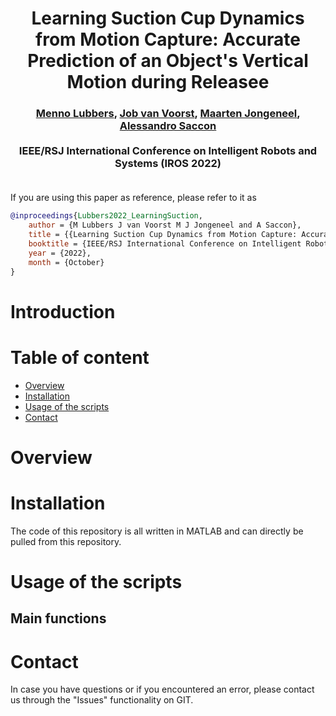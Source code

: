 <h1 align="center">
Learning Suction Cup Dynamics from Motion Capture:
Accurate Prediction of an Object's Vertical Motion during Releasee
</h1>
<div align="center">
<h3>
<a href="https://research.tue.nl/">Menno Lubbers</a>,
<a href="https://research.tue.nl/">Job van Voorst</a>,
<a href="https://research.tue.nl/en/persons/maarten-jongeneel">Maarten Jongeneel</a>,
<a href="https://www.tue.nl/en/research/researchers/alessandro-saccon/">Alessandro Saccon</a>
<br>
<br>
IEEE/RSJ International Conference on Intelligent Robots and Systems (IROS 2022)
<br>
<br>
<!-- <a href="https://hal.archives-ouvertes.fr/hal-03170257">[Early Paper on HAL]</a> -->
</h3>
</div>

If you are using this paper as reference, please refer to it as
```bibtex
@inproceedings{Lubbers2022_LearningSuction,
    author = {M Lubbers J van Voorst M J Jongeneel and A Saccon},
    title = {{Learning Suction Cup Dynamics from Motion Capture: Accurate Prediction of an Object's Vertical Motion during Release}},
    booktitle = {IEEE/RSJ International Conference on Intelligent Robots and Systems (IROS 2022)},
    year = {2022},
    month = {October}
}
```


Introduction
============

<!-- The content of this repository is associated to the paper "Model-Based 6D Visual Object Tracking with Impact Collision Models". The objective for this project was to create an object tracking algorithm that is able to track rigid objects that make impact with a surface, in particular focussing on logistics applications where boxes are being tossed on a surface. We show that conventional methods (Particle Filters (PF) with a Constant Velocity (CV) model) lose track of the box, as they cannot cope with the rapid changes in velocity imposed by impacts resulting from collisions between the box and the surface. We model the nonsmooth effects of impacts and friction in a motion model, and consider the state of the box to evolve in a Lie group. We present an object tracking algorithm, based on an Unscented Particle Filter, for systems whose state lives in a Lie group and incorporate this motion model. This results in the Geometric Unscented Particle Filter (GUPF) with a Nonsmooth (NS) motion model. We then track the 6D pose of the box by using its 2D projection onto synthetic images of a single RGB camera.  -->


Table of content
================
- [Overview](#overview)
- [Installation](#installation)
- [Usage of the scripts](#usage-of-the-scripts)
- [Contact](#contact)

# Overview
<!-- There are two scenarios considered of a box being tossed on a platform, see the picture below. Both trajectories contain 65 poses (position/orientations) of the box, but the figures below show only the 1st and every 5th state of these trajectories. Note that in the first trajectory the motion of the object is parallel to the camera image, while in the second trajectory the object is moving towards the camera.

![Single view predictions](images/Trajectories.png)


This ground truth data of these trajectories is stored at ``GT.mat`` in two different folders (for each trajectory one) under ``static``. Furthermore, the content in the ``static`` folder contains **reference images** of the box surfaces (distinct colors for each face), the **test-data** (synthetic RGB images), the **box model** (geometric model, containing mass/inertia properties), and the **camera intrinsic matrix**. 

One can also create a new trajectory with associated synthetic images, more on this can be found in section [Usage of the scripts](#usage-of-the-scripts). 

<p>&nbsp;</p>

### **Test-data**
In the figure below, one can see a few examples of the **test-data**, which are the synthetic images used as input for the algorithms, stored in the ``Test_data`` folder of each trajectory. In the specific case of the figure below, we see the 1st, 30th and 65th frame of the first trajectory (as shown in the left image in the figure above). 

![TestDataSamples](images/TestDataSamples.png)

<p>&nbsp;</p>

### **Reference-images**
The object has six distinct colors, for each face one. Reference color-histograms are computed from the images below, which for each trajectory are stored in the ``RefImages`` folder. This allows to track the orientation of the box, as in the *likelihood function* similarities are computed for each individual face (see Section IV-A of the paper).

<div style = "display: flex; align="center">
<img src="static/config01/RefImages/Blue.png" alt="drawing" width=16%/> 
<img src="static/config01/RefImages/Cyan.png" alt="drawing" width=16%/>
<img src="static/config01/RefImages/Green.png" alt="drawing" width=16%/>
<img src="static/config01/RefImages/Magenta.png" alt="drawing" width=16%/>
<img src="static/config01/RefImages/Red.png" alt="drawing" width=16%/>
<img src="static/config01/RefImages/Yellow.png" alt="drawing" width=16%/>
</div>

<p>&nbsp;</p>

### **Box-model**
The box model is defined in the file ``box.mat``, which is created by the script ``create_box_model.m``, where one is able to set the dimensions of the box. The colored points (indicated in red, green, and blue) are used to compute the color histograms. In the image below, one can see the colored points (indicated in red, green, and blue) that are used to compute the color histograms (Paper section IV-A), where on the left one can see the 3D model, and on the right one can see the representation of the object in the image plane for a given position/orientation. In the script ``create_box_model.m`` one is able to change the distance between the points, and the distance from the points to the surface of the object, which influences the observation model.

![Box-model](images/Box-model.png)

### **Camera intrinsic matrix**
The camera intrinsic matrix used to create the synthetic images is stored in the file ``K.mat`` and is given by
<p align="center">
<img src="images/KMatrix.png" width="30%"/> 
</p> -->

# Installation
The code of this repository is all written in MATLAB and can directly be pulled from this repository. 

# Usage of the scripts
## Main functions
<!-- This repository contains four main scripts:

* ``GUPF_CV.m``
* ``CUPF_NS.m``
* ``PF_CV.m``
* ``PF_NS.m``

Each of these scripts corresponds to a different type of algorithm. The abbreviation before the underscore refers to the type of filter, either a **Particle Filter (PF)** or a **Geometric Unscented Particle Filter (GUPF)**. The abbreviation after the underscore refers to the type of motion model that is used within the filter, either a **Constant Velocity (CV)** motion model, or a **Nonsmooth (NS)** motion model. Using these scripts, it is possible to compare the effect of different motion models, while keeping the filtering technique the same, or the other way around. Furthermore, the ``Functions`` folder contains all the functions needed to run the four abovementioned scripts. The ``Results`` folder is used to store the simulation results.

In each of the above mentioned scripts, one can change the following settings:
* Number of particles, set by ``Npart``
* To which frame you want to run the simulation, set by ``maxt``
* Boolean deciding if you want to save the results to the ``Results`` folder, set by ``DoSave``. 

See also an example below:

```matlab
Npart    = 500;     %Number of particles used   [-]
maxt     = 65;      %Run to this frame          [-]
DoSave   = true;    %Decide if you want to save 
```
Furthermore, one can set the *process noise covariance* and *measurement noise covariance*, given as (as example)
```matlab
%Process noise covariance and measurement noise covariance
Qv = 1e-6*diag([5 5 50 1 1 1 10 10 10 100 100 500]); %[mm]  Process noise covariance
Rv = 1e-4*diag([10 10 10 1 1 1]);                    %[mm]  Measurement noise covariance

```
In the scripts that use the **GUPF**, one can also change scaling parameters of the Unscented Kalman filter:
```matlab
alpha    = 0.9;      %UKF : point scaling parameter
beta     = 1;        %UKF : scaling parameter for higher order terms of Taylor series expansion
kappa    = 0.5;      %UKF : sigma point selection scaling parameter 
```

Note that the two scenarios that are considered contain a box with a particular size, mass, inertia, face colors, and initial state. The settings in each of the scripts are set to match these parameters, as the assumption is made that for each of the tracking algorithms, these parameters are known. In the near future we will add the code that was used to create trajectories and corresponding synthetic images. 

## Additional scripts
There are two additional scripts which are

* ``CreateSyntheticImages.m``
* ``PlotResults.m``

The scripts ``CreateSyntheticImages.m`` is used to create a new trajectory of the box and create the associated synthetic images. In the script, one is able to set various parameters of the box (such as the Coefficient of Normal/Tangential restitution, Coefficient of friction, mass, dimensions, release pose and velocity) as well as the settings for the synthetic images (frame rate of the camera, camera intrinsic matrix). USing the settings given as (as example)
```matlab
doPlot       = true;              %Decide if we want to plot the box     [-]
createvideo  = true;              %Decide if we want to create a video   [-]
configFolder = 'static/config03'; %Config folder where images are stored [-]
```
one can decide to plot the box (to see a 3D view of the created trajectory), create a video of the resulting trajectory (as seen from the camera), and the configuration folder name to where the synthetic images (and associated data) is stored. By running the script, a configuration folder will be created (with the chosen name), where the following data is stored:

<div align="center">
<table>
  <tr>
    <th>Name</th>
    <th>Functionality</th>
  </tr>
  <tr>
    <td>Test_data</td>
    <td>Folder containing the synthetic images</td>
  </tr>
  <tr>
    <td style="color: orange;">box.mat</td>
    <td>Struct containing the properties of the box</td>
  </tr>
  <tr>
    <td style="color: orange;">GT.mat</td>
    <td>Cell array containing the ground truth poses of the trajectory</td>
  </tr>
  <tr>
    <td style="color: orange;">K.mat</td>
    <td>Matrix (double) containing the camera intrinsic matrix</td>
  </tr>
  </table>
</div>

With this data, one is able to test the tracking algorithm on any chosen trajectory and compare the tracking results with the ground truth data.

The second script that is provided is the ``PlotResults.m`` script, which takes the resulting tracking data and creates nice figures to display the results.  -->


# Contact
In case you have questions or if you encountered an error, please contact us through the "Issues" functionality on GIT. 





